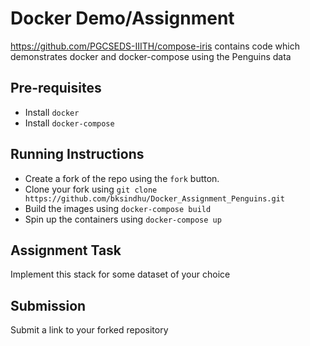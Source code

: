 # Docker Demo/Assignment

https://github.com/PGCSEDS-IIITH/compose-iris contains code which demonstrates docker and docker-compose using the Penguins data 
<!-- IRIS dataset (https://scikit-learn.org/stable/auto_examples/datasets/plot_iris_dataset.html) -->


## Pre-requisites
- Install `docker`
- Install `docker-compose`

## Running Instructions
- Create a fork of the repo using the `fork` button.
- Clone your fork using `git clone https://github.com/bksindhu/Docker_Assignment_Penguins.git`
- Build the images using `docker-compose build`
- Spin up the containers using `docker-compose up`

## Assignment Task
Implement this stack for some dataset of your choice

## Submission
Submit a link to your forked repository
